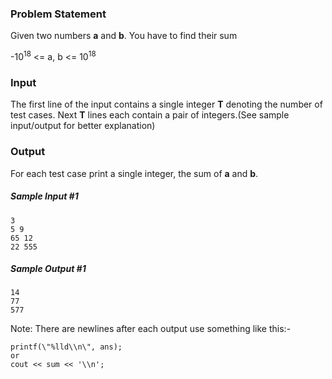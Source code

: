 ### Problem Statement

Given two numbers **a** and **b**. You have to find their sum

-10<sup>18</sup> <= a, b <= 10<sup>18</sup>

### Input
The first line of the input contains a single integer **T** denoting the number of test cases.
Next **T** lines each contain a pair of integers.(See sample input/output for better explanation)

### Output
For each test case print a single integer, the sum of **a** and **b**.

##### Sample Input #1
```
3
5 9
65 12
22 555
```
##### Sample Output #1
```
14
77
577
```
Note: There are newlines after each output
use something like this:-
```
printf(\"%lld\\n\", ans);
or
cout << sum << '\\n';
```